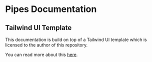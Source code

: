 # Pipes Documentation

## Tailwind UI Template

This documentation is build on top of a Tailwind UI template which is licensed to the author of this repository.

You can read more about this [here](https://tailwindui.com/).
